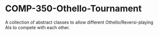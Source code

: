 # COMP-350-Othello-Tournament
A collection of abstract classes to allow different Othello/Reversi-playing AIs to compete with each other.

